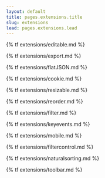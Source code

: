 ```yaml
---
layout: default
title: pages.extensions.title
slug: extensions
lead: pages.extensions.lead
---
```


{% tf extensions/editable.md %}

{% tf extensions/export.md %}

{% tf extensions/flatJSON.md %}

{% tf extensions/cookie.md %}

{% tf extensions/resizable.md %}

{% tf extensions/reorder.md %}

{% tf extensions/filter.md %}

{% tf extensions/keyevents.md %}

{% tf extensions/mobile.md %}

{% tf extensions/filtercontrol.md %}

{% tf extensions/naturalsorting.md %}

{% tf extensions/toolbar.md %}